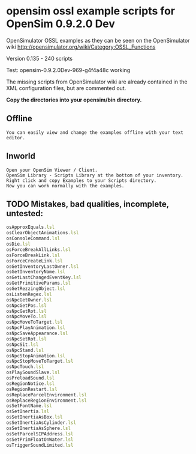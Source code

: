 # opensim ossl example scripts for OpenSim 0.9.2.0 Dev

OpenSimulator OSSL examples as they can be seen on the OpenSimulator wiki http://opensimulator.org/wiki/Category:OSSL_Functions

Version 0.135 - 240 scripts

Test: opensim-0.9.2.0Dev-969-g4f4a48c working

The missing scripts from OpenSimulator wiki are already contained in the XML configuration files, but are commented out.

**Copy the directories into your opensim/bin directory.**


## Offline
    You can easily view and change the examples offline with your text editor.

## Inworld
    Open your OpenSim Viewer / Client.
    OpenSim Library - Scripts Library at the bottom of your inventory.
    Right click and copy Examples to your Scripts directory.
    Now you can work normally with the examples.

## TODO Mistakes, bad qualities, incomplete, untested:

```javascript
osApproxEquals.lsl
osClearObjectAnimations.lsl
osConsoleCommand.lsl
osDie.lsl
osForceBreakAllLinks.lsl
osForceBreakLink.lsl
osForceCreateLink.lsl
osGetInventoryLastOwner.lsl
osGetInventoryName.lsl
osGetLastChangedEventKey.lsl
osGetPrimitiveParams.lsl
osGetRezzingObject.lsl
osListenRegex.lsl
osNpcGetOwner.lsl
osNpcGetPos.lsl
osNpcGetRot.lsl
osNpcMoveTo.lsl
osNpcMoveToTarget.lsl
osNpcPlayAnimation.lsl
osNpcSaveAppearance.lsl
osNpcSetRot.lsl
osNpcSit.lsl
osNpcStand.lsl
osNpcStopAnimation.lsl
osNpcStopMoveToTarget.lsl
osNpcTouch.lsl
osPlaySoundSlave.lsl
osPreloadSound.lsl
osRegionNotice.lsl
osRegionRestart.lsl
osReplaceParcelEnvironment.lsl
osReplaceRegionEnvironment.lsl
osSetFontName.lsl
osSetInertia.lsl
osSetInertiaAsBox.lsl
osSetInertiaAsCylinder.lsl
osSetInertiaAsSphere.lsl
osSetParcelSIPAddress.lsl
osSetPrimFloatOnWater.lsl
osTriggerSoundLimited.lsl
```
